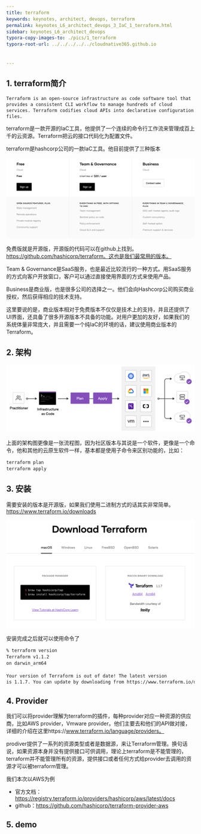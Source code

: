 ```yaml
---
title: terraform
keywords: keynotes, architect, devops, terraform
permalink: keynotes_L6_architect_devops_3_IaC_1_terraform.html
sidebar: keynotes_L6_architect_devops
typora-copy-images-to: ./pics/1_terraform
typora-root-url: ../../../../../cloudnative365.github.io


---
```


## 1. terraform简介

``` 
Terraform is an open-source infrastructure as code software tool that provides a consistent CLI workflow to manage hundreds of cloud services. Terraform codifies cloud APIs into declarative configuration files.
```

terraform是一款开源的IaC工具，他提供了一个连续的命令行工作流来管理成百上千的云资源。Terraform把云的接口代码化为配置文件。

terraform是hashcorp公司的一款IaC工具。他目前提供了三种版本

![image-20220306150941657](/pages/keynotes/L6_architect_devops/3_IaC/pics/1_terraform/image-20220306150941657.png)

免费版就是开源版，开源版的代码可以在github上找到。https://github.com/hashicorp/terraform。这也是我们最常用的版本。

Team & Governance是SaaS服务，也是最近比较流行的一种方式。用SaaS服务的方式向客户开放窗口，客户可以通过直接使用界面的方式来使用产品。

Business是商业版，也是很多公司的选择之一。他们会向Hashcorp公司购买商业授权，然后获得相应的技术支持。

这里要说的是，商业版本相对于免费版本不仅仅是技术上的支持，并且还提供了UI界面，还具备了很多开源版本不具备的功能。对用户更加的友好，如果我们的系统体量非常庞大，并且需要一个纯IaC的环境的话，建议使用商业版本的Terraform。



## 2. 架构

![Terraform deployment workflow](/pages/keynotes/L6_architect_devops/3_IaC/pics/1_terraform/terraform-iac.png)

上面的架构图更像是一张流程图，因为社区版本与其说是一个软件，更像是一个命令，他和其他的云原生软件一样，基本都是使用子命令来区别功能的，比如：

``` bash
terraform plan
terraform apply
```

## 3. 安装

需要安装的版本是开源版，如果我们使用二进制方式的话其实非常简单。https://www.terraform.io/downloads

![image-20220307152335856](/pages/keynotes/L6_architect_devops/3_IaC/pics/1_terraform/image-20220307152335856.png)

安装完成之后就可以使用命令了

``` bash
% terraform version
Terraform v1.1.2
on darwin_arm64

Your version of Terraform is out of date! The latest version
is 1.1.7. You can update by downloading from https://www.terraform.io/downloads.html
```



## 4. Provider

我们可以将provider理解为terraform的插件，每种provider对应一种资源的供应商，比如AWS provider，Vmware provider。他们主要去和他们的API做对接，详细的介绍在这里https://www.terraform.io/language/providers。

prodiver提供了一系列的资源类型或者是数据源，来让Terraform管理。换句话说，如果资源本身并没有提供接口可供调用，理论上terraform是不能管理的，terraform并不能管理所有的资源，提供接口或者任何方式给provider去调用的资源才可以被terraform管理。

我们本次以AWS为例

+ 官方文档：https://registry.terraform.io/providers/hashicorp/aws/latest/docs
+ github：https://github.com/hashicorp/terraform-provider-aws

## 5. demo



